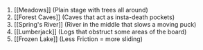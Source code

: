 1. [[Meadows]] (Plain stage with trees all around)
2. [[Forest Caves]] (Caves that act as insta-death pockets)
3. [[Spring's River]]  (River in the middle that slows a moving puck)
4. [[Lumberjack]]  (Logs that obstruct some areas of the board)
5. [[Frozen Lake]]  (Less Friction = more sliding)